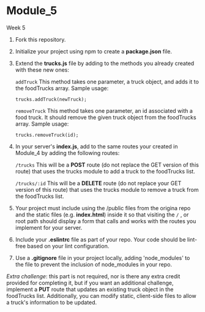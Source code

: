 # Module_5

Week 5

1. Fork this repository.
2. Initialize your project using npm to create a **package.json** file.
3. Extend the **trucks.js** file by adding to the methods you already created with these new ones:

   `addTruck` This method takes one parameter, a truck object, and adds it to the foodTrucks array. Sample usage:
   
   `trucks.addTruck(newTruck);`
   
   `removeTruck` This method takes one parameter, an id associated with a food truck. It should remove the given truck object from the foodTrucks array. Sample usage:
   
   `trucks.removeTruck(id);`
   
4. In your server's **index.js**, add to the same routes your created in Module_4 by adding the following routes:

   `/trucks` This will be a **POST** route (do not replace the GET version of this route) that uses the trucks module to add a truck to the foodTrucks list.
   
   `/trucks/:id` This will be a **DELETE** route (do not replace your GET version of this route) that uses the trucks module to remove a truck from the foodTrucks list.
   
5. Your project must include using the /public files from the origina repo and the static files (e.g. **index.html**) inside it so that visiting the `/` , or root path should display a form that calls and works with the routes you implement for your server.
6. Include your **.eslintrc** file as part of your repo. Your code should be lint-free based on your lint configuration.
7. Use a **.gitignore** file in your project locally, adding 'node_modules' to the file to prevent the inclusion of node_modules in your repo.

*Extra challenge*: this part is not required, nor is there any extra credit provided for completing it, but if you want an additional challenge, implement a **PUT** route that updates an existing truck object in the foodTrucks list. Additionally, you can modify static, client-side files to allow a truck's information to be updated.
